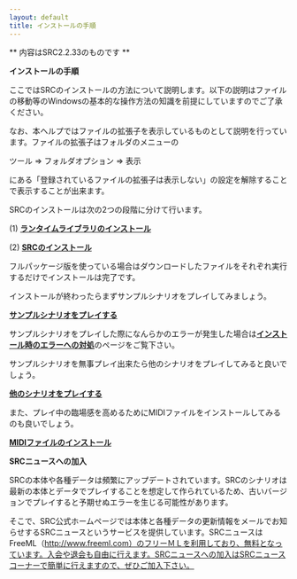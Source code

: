 ```yaml
---
layout: default
title: インストールの手順
---
```

** 内容はSRC2.2.33のものです **

**インストールの手順**

ここではSRCのインストールの方法について説明します。以下の説明はファイルの移動等のWindowsの基本的な操作方法の知識を前提にしていますのでご了承ください。

なお、本ヘルプではファイルの拡張子を表示しているものとして説明を行っています。ファイルの拡張子はフォルダのメニューの

ツール =&gt; フォルダオプション =&gt; 表示

にある「登録されているファイルの拡張子は表示しない」の設定を解除することで表示することが出来ます。

SRCのインストールは次の2つの段階に分けて行います。

(1) [**ランタイムライブラリのインストール**](ランタイムライブラリのインストール.md)

(2) [**SRCのインストール**](SRCのインストール.md)

フルパッケージ版を使っている場合はダウンロードしたファイルをそれぞれ実行するだけでインストールは完了です。

インストールが終わったらまずサンプルシナリオをプレイしてみましょう。

[**サンプルシナリオをプレイする**](サンプルシナリオをプレイする.md)

サンプルシナリオをプレイした際になんらかのエラーが発生した場合は[**インストール時のエラーへの対処**](インストール時のエラーへの対処.md)のページをご覧下さい。

サンプルシナリオを無事プレイ出来たら他のシナリオをプレイしてみると良いでしょう。

[**他のシナリオをプレイする**](他のシナリオをプレイする.md)

また、プレイ中の臨場感を高めるためにMIDIファイルをインストールしてみるのも良いでしょう。

[**MIDIファイルのインストール**](MIDIファイルのインストール.md)

**SRCニュースへの加入**

SRCの本体や各種データは頻繁にアップデートされています。SRCのシナリオは最新の本体とデータでプレイすることを想定して作られているため、古いバージョンでプレイすると予期せぬエラーを生じる可能性があります。

そこで、SRC公式ホームページでは本体と各種データの更新情報をメールでお知らせするSRCニュースというサービスを提供しています。SRCニュースはFreeML（http://www.freeml.com）のフリーＭＬを利用しており、無料となっています。入会や退会も自由に行えます。SRCニュースへの加入はSRCニュースコーナーで簡単に行えますので、ぜひご加入下さい。

